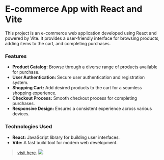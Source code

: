 # E-commerce App with React and Vite

This project is an e-commerce web application developed using React and powered by Vite. It provides a user-friendly interface for browsing products, adding items to the cart, and completing purchases.

### Features
* **Product Catalog:** Browse through a diverse range of products available for purchase.
* **User Authentication:** Secure user authentication and registration system.
* **Shopping Cart:** Add desired products to the cart for a seamless shopping experience.
* **Checkout Process:** Smooth checkout process for completing purchases.
* **Responsive Design:** Ensures a consistent experience across various devices.

### Technologies Used
* **React:** JavaScript library for building user interfaces.
* **Vite:** A fast build tool for modern web development.

> [visit here](https://nicknamed19.github.io/Ecommerce-React-Vite/).
> ![](https://i.imgur.com/nOcBLrE.png)
